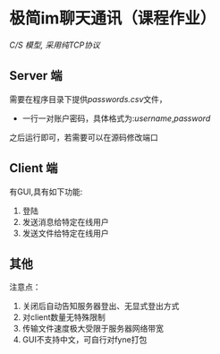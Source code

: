 # 极简im聊天通讯（课程作业）
*C/S 模型, 采用纯TCP协议*

## Server 端
需要在程序目录下提供*passwords.csv*文件，
-	一行一对账户密码，具体格式为:*username*,*password*

之后运行即可，若需要可以在源码修改端口

## Client 端
有GUI,具有如下功能:
1.	登陆
2.	发送消息给特定在线用户
3.	发送文件给特定在线用户

## 其他

注意点：
1.	关闭后自动告知服务器登出、无显式登出方式
2.	对client数量无特殊限制
3.	传输文件速度极大受限于服务器网络带宽
4.	GUI不支持中文，可自行对fyne打包
